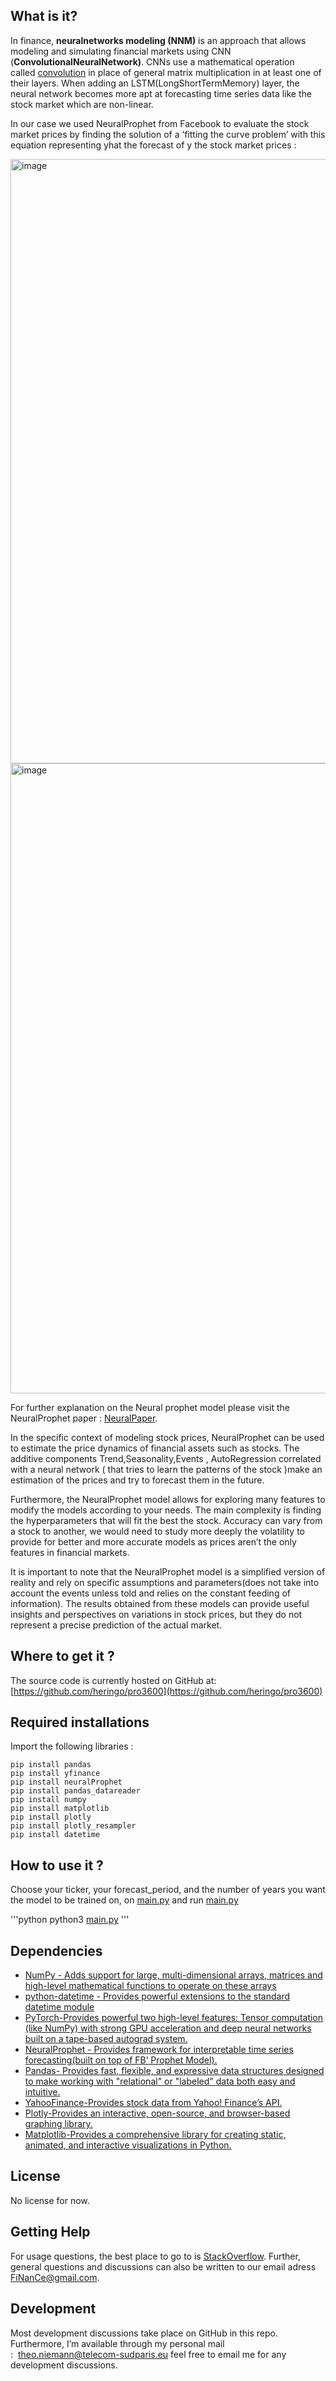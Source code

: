 ## What is it?

In finance, **neuralnetworks modeling (NNM)** is an approach that allows modeling and simulating financial markets using CNN (**ConvolutionalNeuralNetwork)**. CNNs use a mathematical operation called [convolution](https://en.wikipedia.org/wiki/Convolution) in place of general matrix multiplication in at least one of their layers. When adding an LSTM(LongShortTermMemory) layer, the neural network becomes more apt at forecasting time series data like the stock market which are non-linear. 

In our case we used NeuralProphet from Facebook to evaluate the stock market prices by finding the solution of a ‘fitting the curve problem’ with this equation representing yhat the forecast of y the stock market prices :

<img width="967" alt="image" src="https://github.com/heringo/pro3600/assets/121232962/e2f56741-ebc1-4518-a4b4-ca70259477c4">

<img width="1008" alt="image" src="https://github.com/heringo/pro3600/assets/121232962/fa9e61dd-6310-4b7e-b08c-b35986017ae6">


For further explanation on the Neural prophet model please visit the NeuralProphet paper : [NeuralPaper](https://arxiv.org/pdf/2111.15397.pdf). 

In the specific context of modeling stock prices, NeuralProphet can be used to estimate the price dynamics of financial assets such as stocks. The additive components Trend,Seasonality,Events , AutoRegression correlated with a neural network ( that tries to learn the patterns of the stock )make an estimation of the prices and try to forecast them in the future.

Furthermore, the NeuralProphet model allows for exploring many features to modify the models according to your needs. The main complexity is finding the hyperparameters that will fit the best the stock. Accuracy can vary from a stock to another, we would need to study more deeply the volatility to provide for better and more accurate models as prices aren’t the only features in financial markets.

It is important to note that the NeuralProphet model  is a simplified version of reality and rely on specific assumptions and parameters(does not take into account the events unless told and relies on the constant feeding of information). The results obtained from these models can provide useful insights and perspectives on variations in stock prices, but they do not represent a precise prediction of the actual market.

## Where to get it ?

The source code is currently hosted on GitHub at: [https://github.com/heringo/pro3600](https://github.com/heringo/pro3600)

## Required installations

Import the following libraries :

```
pip install pandas
pip install yfinance
pip install neuralProphet
pip install pandas_datareader
pip install numpy
pip install matplotlib
pip install plotly
pip install plotly_resampler
pip install datetime

```

## How to use it ?

Choose your ticker, your forecast_period, and the number of years you want the model to be trained on,  on [main.py](http://main.py/) and run [main.py](http://main.py/)

'''python
python3 [main.py](http://main.py/)
'''

## Dependencies

- [NumPy - Adds support for large, multi-dimensional arrays, matrices and high-level mathematical functions to operate on these arrays](https://www.numpy.org/)
- [python-datetime - Provides powerful extensions to the standard datetime module](https://dateutil.readthedocs.io/en/stable/index.html)
- [PyTorch-Provides powerful two high-level features: Tensor computation (like NumPy) with strong GPU acceleration and deep neural networks built on a tape-based autograd system.](https://pytorch.org/)
- [NeuralProphet - Provides framework for interpretable time series forecasting(built on top of FB’ Prophet Model).](https://pypi.org/project/neuralprophet/)
- [Pandas- Provides fast, flexible, and expressive data structures designed to make working with "relational" or "labeled" data both easy and intuitive.](https://pandas.pydata.org/)
- [YahooFinance-Provides stock data from Yahoo! Finance’s API.](https://pypi.org/project/yfinance/)
- [Plotly-Provides an interactive, open-source, and browser-based graphing library.](https://pypi.org/project/plotly/)
- [Matplotlib-Provides a comprehensive library for creating static, animated, and interactive visualizations in Python.](https://pypi.org/project/matplotlib/)

## License

No license for now.

## Getting Help

For usage questions, the best place to go to is [StackOverflow](https://stackoverflow.com/questions). Further, general questions and discussions can also be written to our email adress [FiNanCe@gmail.com](mailto:FiNanCe@gmail.com).

## Development

Most development discussions take place on GitHub in this repo. Furthermore, I’m available through my personal mail :  [theo.niemann@telecom-sudparis.eu](mailto:theo.niemann@telecom-sudparis.eu) feel free to email me for any development discussions.
